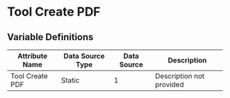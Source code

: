 # Tool Create PDF

### 

## Variable Definitions

| Attribute Name|Data Source Type|Data Source|Description|
| --- | --- | --- | --- |
|Tool Create PDF|Static|1|Description not provided|



